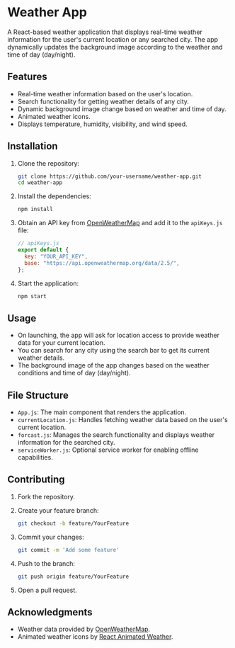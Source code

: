 
# Weather App

A React-based weather application that displays real-time weather information for the user's current location or any searched city. The app dynamically updates the background image according to the weather and time of day (day/night).

## Features

- Real-time weather information based on the user's location.
- Search functionality for getting weather details of any city.
- Dynamic background image change based on weather and time of day.
- Animated weather icons.
- Displays temperature, humidity, visibility, and wind speed.

## Installation

1. Clone the repository:

   ```bash
   git clone https://github.com/your-username/weather-app.git
   cd weather-app
   ```

2. Install the dependencies:

   ```bash
   npm install
   ```

3. Obtain an API key from [OpenWeatherMap](https://openweathermap.org/api) and add it to the `apiKeys.js` file:

   ```javascript
   // apiKeys.js
   export default {
     key: "YOUR_API_KEY",
     base: "https://api.openweathermap.org/data/2.5/",
   };
   ```

4. Start the application:

   ```bash
   npm start
   ```

## Usage

- On launching, the app will ask for location access to provide weather data for your current location.
- You can search for any city using the search bar to get its current weather details.
- The background image of the app changes based on the weather conditions and time of day (day/night).

## File Structure

- `App.js`: The main component that renders the application.
- `currentLocation.js`: Handles fetching weather data based on the user's current location.
- `forcast.js`: Manages the search functionality and displays weather information for the searched city.
- `serviceWorker.js`: Optional service worker for enabling offline capabilities.

## Contributing

1. Fork the repository.
2. Create your feature branch:

   ```bash
   git checkout -b feature/YourFeature
   ```

3. Commit your changes:

   ```bash
   git commit -m 'Add some feature'
   ```

4. Push to the branch:

   ```bash
   git push origin feature/YourFeature
   ```

5. Open a pull request.



## Acknowledgments

- Weather data provided by [OpenWeatherMap](https://openweathermap.org/).
- Animated weather icons by [React Animated Weather](https://github.com/erikflowers/weather-icons).


